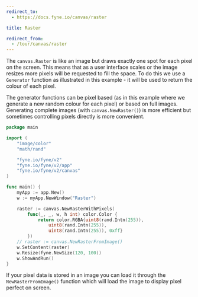```yaml
---
redirect_to:
  - https://docs.fyne.io/canvas/raster

title: Raster

redirect_from:
  - /tour/canvas/raster
---
```

The `canvas.Raster` is like an image but draws exactly one spot
for each pixel on the screen. This means that as a user interface
scales or the image resizes more pixels will be requested to fill
the space. To do this we use a `Generator` function as illustrated in
this example - it will be used to return the colour of each pixel.

The generator functions can be pixel based (as in this example where we 
generate a new random colour for each pixel) or based on full images.
Generating complete images (with `canvas.NewRaster()`) is more efficient
but sometimes controlling pixels directly is more convenient.

```go
package main

import (
	"image/color"
	"math/rand"

	"fyne.io/fyne/v2"
	"fyne.io/fyne/v2/app"
	"fyne.io/fyne/v2/canvas"
)

func main() {
	myApp := app.New()
	w := myApp.NewWindow("Raster")

	raster := canvas.NewRasterWithPixels(
		func(_, _, w, h int) color.Color {
			return color.RGBA{uint8(rand.Intn(255)),
				uint8(rand.Intn(255)),
				uint8(rand.Intn(255)), 0xff}
		})
	// raster := canvas.NewRasterFromImage()
	w.SetContent(raster)
	w.Resize(fyne.NewSize(120, 100))
	w.ShowAndRun()
}
```

If your pixel data is stored in an image you can load it through the
`NewRasterFromImage()` function which will load the image to display
pixel perfect on screen.
